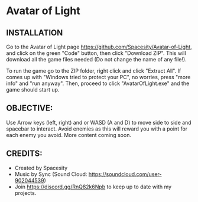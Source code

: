 # Avatar of Light

## INSTALLATION

Go to the Avatar of Light page https://github.com/Spacesity/Avatar-of-Light, and click on the green "Code" button, then click "Download ZIP". This will download all the game files needed (Do not change the name of any file!).

To run the game go to the ZIP folder, right click and click "Extract All". If comes up with "Windows tried to protect your PC", no worries, press "more info" and "run anyway". Then, proceed to click "AvatarOfLight.exe" and the game should start up.

## OBJECTIVE:

Use Arrow keys (left, right) and or WASD (A and D) to move side to side and spacebar to interact. Avoid enemies as this will reward you with a point for each enemy you avoid. More content coming soon. 

## CREDITS:
- Created by Spacesity 
- Music by Sync (Sound Cloud: https://soundcloud.com/user-902044539) 
- Join https://discord.gg/RnQ82k6Npb to keep up to date with my projects. 


